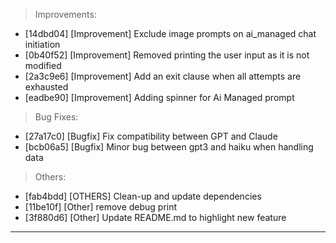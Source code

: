 > Improvements:
- [14dbd04] [Improvement] Exclude image prompts on ai_managed chat initiation
- [0b40f52] [Improvement] Removed printing the user input as it is not modified
- [2a3c9e6] [Improvement] Add an exit clause when all attempts are exhausted
- [eadbe90] [Improvement] Adding spinner for Ai Managed prompt

> Bug Fixes:
- [27a17c0] [Bugfix] Fix compatibility between GPT and Claude
- [bcb06a5] [Bugfix] Minor bug between gpt3 and haiku when handling data

> Others:
- [fab4bdd] [OTHERS] Clean-up and update dependencies
- [11be10f] [Other] remove debug print
- [3f880d6] [Other] Update README.md to highlight new feature


---

